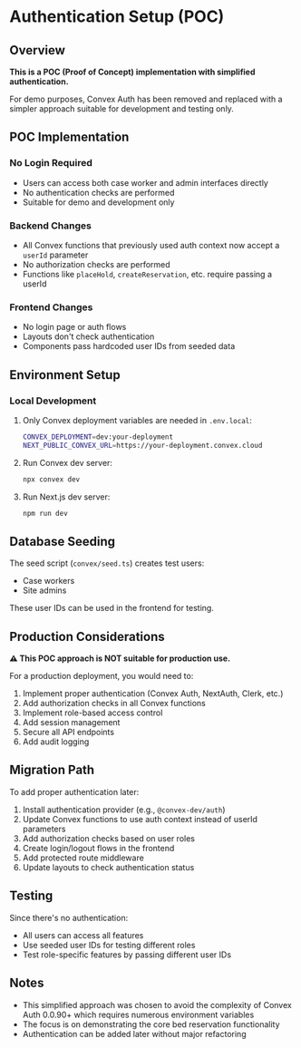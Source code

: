 # Authentication Setup (POC)

## Overview

**This is a POC (Proof of Concept) implementation with simplified authentication.**

For demo purposes, Convex Auth has been removed and replaced with a simpler approach suitable for development and testing only.

## POC Implementation

### No Login Required
- Users can access both case worker and admin interfaces directly
- No authentication checks are performed
- Suitable for demo and development only

### Backend Changes
- All Convex functions that previously used auth context now accept a `userId` parameter
- No authorization checks are performed
- Functions like `placeHold`, `createReservation`, etc. require passing a userId

### Frontend Changes
- No login page or auth flows
- Layouts don't check authentication
- Components pass hardcoded user IDs from seeded data

## Environment Setup

### Local Development

1. Only Convex deployment variables are needed in `.env.local`:
   ```bash
   CONVEX_DEPLOYMENT=dev:your-deployment
   NEXT_PUBLIC_CONVEX_URL=https://your-deployment.convex.cloud
   ```

2. Run Convex dev server:
   ```bash
   npx convex dev
   ```

3. Run Next.js dev server:
   ```bash
   npm run dev
   ```

## Database Seeding

The seed script (`convex/seed.ts`) creates test users:
- Case workers
- Site admins

These user IDs can be used in the frontend for testing.

## Production Considerations

**⚠️ This POC approach is NOT suitable for production use.**

For a production deployment, you would need to:
1. Implement proper authentication (Convex Auth, NextAuth, Clerk, etc.)
2. Add authorization checks in all Convex functions
3. Implement role-based access control
4. Add session management
5. Secure all API endpoints
6. Add audit logging

## Migration Path

To add proper authentication later:
1. Install authentication provider (e.g., `@convex-dev/auth`)
2. Update Convex functions to use auth context instead of userId parameters
3. Add authorization checks based on user roles
4. Create login/logout flows in the frontend
5. Add protected route middleware
6. Update layouts to check authentication status

## Testing

Since there's no authentication:
- All users can access all features
- Use seeded user IDs for testing different roles
- Test role-specific features by passing different user IDs

## Notes

- This simplified approach was chosen to avoid the complexity of Convex Auth 0.0.90+ which requires numerous environment variables
- The focus is on demonstrating the core bed reservation functionality
- Authentication can be added later without major refactoring
